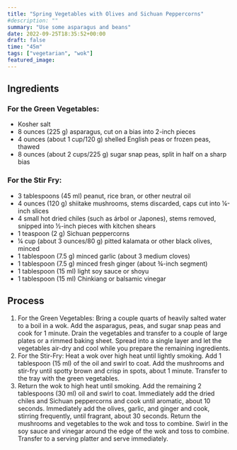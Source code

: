 ```yaml
---
title: "Spring Vegetables with Olives and Sichuan Peppercorns"
#description: ""
summary: "Use some asparagus and beans"
date: 2022-09-25T18:35:52+00:00
draft: false
time: "45m"
tags: ["vegetarian", "wok"]
featured_image: 
---
```


## Ingredients

### For the Green Vegetables:

- Kosher salt
- 8 ounces (225 g) asparagus, cut on a bias into 2-inch pieces
- 4 ounces (about 1 cup/120 g) shelled English peas or frozen peas, thawed
- 8 ounces (about 2 cups/225 g) sugar snap peas, split in half on a sharp bias

### For the Stir Fry:
- 3 tablespoons (45 ml) peanut, rice bran, or other neutral oil
- 4 ounces (120 g) shiitake mushrooms, stems discarded, caps cut into ¼-inch slices
- 4 small hot dried chiles (such as árbol or Japones), stems removed, snipped into ½-inch pieces with kitchen shears
- 1 teaspoon (2 g) Sichuan peppercorns
- ¼ cup (about 3 ounces/80 g) pitted kalamata or other black olives, minced
- 1 tablespoon (7.5 g) minced garlic (about 3 medium cloves)
- 1 tablespoon (7.5 g) minced fresh ginger (about ¾-inch segment)
- 1 tablespoon (15 ml) light soy sauce or shoyu
- 1 tablespoon (15 ml) Chinkiang or balsamic vinegar

## Process

1. For the Green Vegetables: Bring a couple quarts of heavily salted water to a boil in a wok. Add the asparagus, peas, and sugar snap peas and cook for 1 minute. Drain the vegetables and transfer to a couple of large plates or a rimmed baking sheet. Spread into a single layer and let the vegetables air-dry and cool while you prepare the remaining ingredients.
1. For the Stir-Fry: Heat a wok over high heat until lightly smoking. Add 1 tablespoon (15 ml) of the oil and swirl to coat. Add the mushrooms and stir-fry until spotty brown and crisp in spots, about 1 minute. Transfer to the tray with the green vegetables.
1. Return the wok to high heat until smoking. Add the remaining 2 tablespoons (30 ml) oil and swirl to coat. Immediately add the dried chiles and Sichuan peppercorns and cook until aromatic, about 10 seconds. Immediately add the olives, garlic, and ginger and cook, stirring frequently, until fragrant, about 30 seconds. Return the mushrooms and vegetables to the wok and toss to combine. Swirl in the soy sauce and vinegar around the edge of the wok and toss to combine. Transfer to a serving platter and serve immediately.
